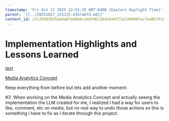 ```yaml
---
timestamp: 'Fri Oct 17 2025 22:51:35 GMT-0400 (Eastern Daylight Time)'
parent: '[[../20251017_225135.d357a6fd.md]]'
content_id: c3c29303b55ae6a07ad4b6cebd7d613b42644373a728900facfe48575106b593
---
```


# Implementation Highlights and Lessons Learned

[text](interesting-moments-prev-context.md)

[Media Analytics Concept](concepts/MediaAnalytics/MediaAnalytics.md)

Keep everything from before but lets add another moment:

\#3. When working on the Media Analytics Concept and actually seeing the implementation the LLM created for me, I realized I had a way for users to like, comment, etc on media, but no real way to undo those actions so this is something I have to fix as I iterate through this project.
